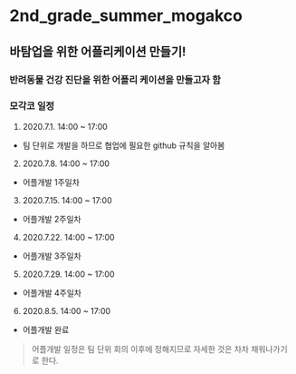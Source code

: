 # 2nd_grade_summer_mogakco

## 바탐업을 위한 어플리케이션 만들기!

### 반려동물 건강 진단을 위한 어플리 케이션을 만들고자 함

### 모각코 일정




1. 2020.7.1. 14:00 ~ 17:00
  + 팀 단위로 개발을 하므로 협업에 필요한 github 규칙을 알아봄 

2. 2020.7.8. 14:00 ~ 17:00
  + 어플개발 1주일차 

3. 2020.7.15. 14:00 ~ 17:00
  + 어플개발 2주일차

4. 2020.7.22. 14:00 ~ 17:00
  + 어플개발 3주일차

5. 2020.7.29. 14:00 ~ 17:00
  + 어플개발 4주일차

6. 2020.8.5. 14:00 ~ 17:00
  + 어플개발 완료
  
  
  
  

> 어플개발 일정은 팀 단위 회의 이후에 정해지므로 자세한 것은 차차 채워나가기로 한다.  
